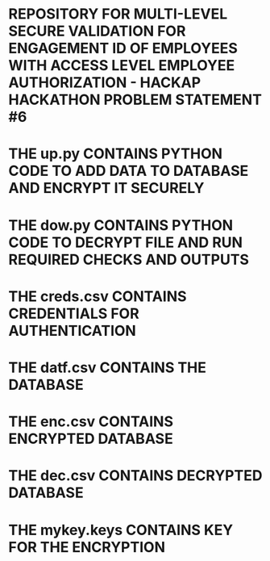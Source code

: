# REPOSITORY FOR MULTI-LEVEL SECURE VALIDATION FOR ENGAGEMENT ID OF EMPLOYEES WITH ACCESS LEVEL EMPLOYEE AUTHORIZATION - HACKAP HACKATHON PROBLEM STATEMENT #6
#
# THE up.py CONTAINS PYTHON CODE TO ADD DATA TO DATABASE AND ENCRYPT IT SECURELY
# THE dow.py CONTAINS PYTHON CODE TO DECRYPT FILE AND RUN REQUIRED CHECKS AND OUTPUTS
# THE creds.csv CONTAINS CREDENTIALS FOR AUTHENTICATION
# THE datf.csv CONTAINS THE DATABASE
# THE enc.csv CONTAINS ENCRYPTED DATABASE
# THE dec.csv CONTAINS DECRYPTED DATABASE
# THE mykey.keys CONTAINS KEY FOR THE ENCRYPTION
